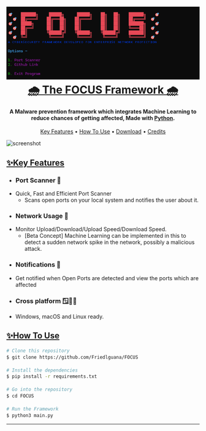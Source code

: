 
<h1 align="center">
  <br>
  <a href="https://github.com/Friedlguana/FOCUS"><img src="https://github.com/Friedlguana/FOCUS/blob/main/FOCUS.png" alt="FOCUS" width="900"></a>
  <br>
  <b> <u>
  🌧️ The FOCUS Framework 🌧️
  </b> </u>
  <br>
</h1>

<h4 align="center">A Malware prevention framework which integrates Machine Learning to reduce chances of getting affected, Made with  <a href="https://www.python.org/" target="_blank">Python</a>.</h4>


</p>

<p align="center">
  <a href="#key-features">Key Features</a> •
  <a href="#how-to-use">How To Use</a> •
  <a href="#download">Download</a> •
  <a href="#credits">Credits</a> 
</p>

![screenshot](https://media.discordapp.net/attachments/879937276858220564/1092861110555787274/image.png?width=771&height=363)

<u>

## **✨Key Features**
</u>

* ### **Port Scanner 📡** 
- Quick, Fast and Efficient Port Scanner
  - Scans open ports on your local system and notifies the user about it.
* ### **Network Usage 📶**
- Monitor Upload/Download/Upload Speed/Download Speed.
  - [Beta Concept] Machine Learning can be implemented in this to detect a sudden network spike in the network, possibly a malicious attack.
* ### **Notifications 🔔**
- Get notified when Open Ports are detected and view the ports which are affected
* ### **Cross platform 🪟🍎🐧**
- Windows, macOS and Linux ready.

<b> <u>
## **✨How To Use**
</b> </u>
```bash
# Clone this repository
$ git clone https://github.com/Friedlguana/FOCUS

# Install the dependencies 
$ pip install -r requirements.txt 

# Go into the repository
$ cd FOCUS

# Run the Framework
$ python3 main.py
```
------------------------
